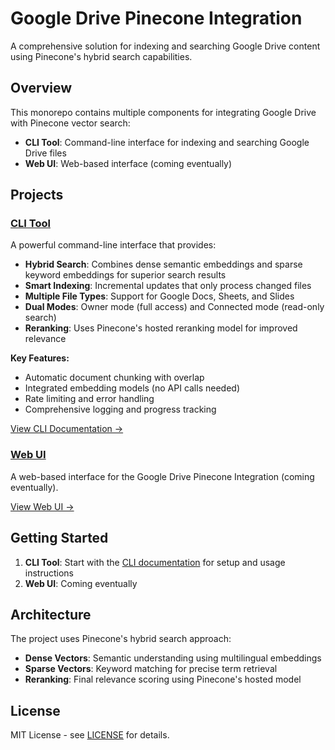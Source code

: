 # Google Drive Pinecone Integration

A comprehensive solution for indexing and searching Google Drive content using Pinecone's hybrid search capabilities.

## Overview

This monorepo contains multiple components for integrating Google Drive with Pinecone vector search:

- **CLI Tool**: Command-line interface for indexing and searching Google Drive files
- **Web UI**: Web-based interface (coming eventually)

## Projects

### [CLI Tool](./cli/)

A powerful command-line interface that provides:

- **Hybrid Search**: Combines dense semantic embeddings and sparse keyword embeddings for superior search results
- **Smart Indexing**: Incremental updates that only process changed files
- **Multiple File Types**: Support for Google Docs, Sheets, and Slides
- **Dual Modes**: Owner mode (full access) and Connected mode (read-only search)
- **Reranking**: Uses Pinecone's hosted reranking model for improved relevance

**Key Features:**
- Automatic document chunking with overlap
- Integrated embedding models (no API calls needed)
- Rate limiting and error handling
- Comprehensive logging and progress tracking

[View CLI Documentation →](./cli/)

### [Web UI](./web-ui/)

A web-based interface for the Google Drive Pinecone Integration (coming eventually).

[View Web UI →](./web-ui/)

## Getting Started

1. **CLI Tool**: Start with the [CLI documentation](./cli/) for setup and usage instructions
2. **Web UI**: Coming eventually

## Architecture

The project uses Pinecone's hybrid search approach:
- **Dense Vectors**: Semantic understanding using multilingual embeddings
- **Sparse Vectors**: Keyword matching for precise term retrieval
- **Reranking**: Final relevance scoring using Pinecone's hosted model

## License

MIT License - see [LICENSE](LICENSE) for details.
